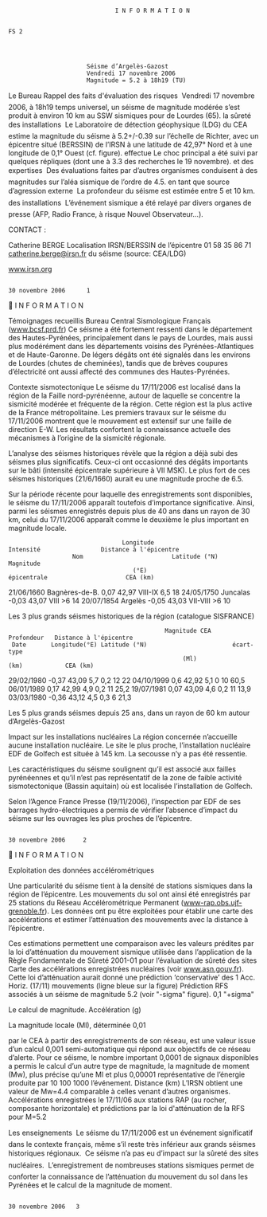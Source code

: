                                   I N F O R M A T I O N

                                                                                                                 FS 2




                          Séisme d’Argelès-Gazost
                          Vendredi 17 novembre 2006
                          Magnitude = 5.2 à 18h19 (TU)



 Le Bureau                Rappel des faits
 d'évaluation
 des risques               Vendredi 17 novembre 2006, à 18h19 temps universel, un séisme
                           de magnitude modérée s’est produit à environ 10 km au SSW
 sismiques pour            de Lourdes (65).
 la sûreté des
 installations             Le Laboratoire de détection géophysique (LDG) du CEA estime la magnitude
                           du séisme à 5.2+/-0.39 sur l’échelle de Richter, avec un épicentre situé
 (BERSSIN) de l’IRSN
                           à une latitude de 42,97° Nord et à une longitude de 0,1° Ouest (cf. figure).
 effectue                  Le choc principal a été suivi par quelques répliques (dont une à 3.3
 des recherches            le 19 novembre).
 et des expertises
                           Des évaluations faites par d’autres organismes conduisent à des magnitudes
 sur l’aléa sismique       de l’ordre de 4.5.
 en tant que source
 d’agression externe       La profondeur du séisme est estimée entre 5 et 10 km.
 des installations         L’événement sismique a été relayé par divers organes de presse (AFP, Radio France,
 à risque                  Nouvel Observateur…).




CONTACT :

Catherine BERGE                                                Localisation
IRSN/BERSSIN                                                   de l’épicentre
01 58 35 86 71
catherine.berge@irsn.fr                                        du séisme
                                                               (source: CEA/LDG)

www.irsn.org


                                                                                              30 novembre 2006      1
                                   I N F O R M A T I O N



Témoignages recueillis
Bureau Central Sismologique Français (www.bcsf.prd.fr)
Ce séisme a été fortement ressenti dans le département des Hautes-Pyrénées,
principalement dans le pays de Lourdes, mais aussi plus modérément dans les départements voisins
des Pyrénées-Atlantiques et de Haute-Garonne. De légers dégâts ont été signalés dans les environs
de Lourdes (chutes de cheminées), tandis que de brèves coupures d’électricité ont aussi affecté
des communes des Hautes-Pyrénées.



Contexte sismotectonique
Le séisme du 17/11/2006 est localisé dans la région de la Faille nord-pyrénéenne,
autour de laquelle se concentre la sismicité modérée et fréquente de la région. Cette région est la plus active
de la France métropolitaine. Les premiers travaux sur le séisme du 17/11/2006 montrent que le mouvement est
extensif sur une faille de direction E-W. Les résultats confortent la connaissance actuelle des mécanismes à
l’origine de la sismicité régionale.

L’analyse des séismes historiques révèle que la région a déjà subi des séismes plus significatifs.
Ceux-ci ont occasionné des dégâts importants sur le bâti (intensité épicentrale supérieure à VII MSK).
Le plus fort de ces séismes historiques (21/6/1660) aurait eu une magnitude proche de 6.5.

Sur la période récente pour laquelle des enregistrements sont disponibles, le séisme du 17/11/2006 apparaît
toutefois d’importance significative. Ainsi, parmi les séismes enregistrés depuis plus de 40 ans dans un rayon de
30 km, celui du 17/11/2006 apparaît comme le deuxième le plus important en magnitude locale.



                                    Longitude                      Intensité                 Distance à l'épicentre
                      Nom                         Latitude (°N)                 Magnitude
                                       (°E)                       épicentrale                      CEA (km)
21/06/1660     Bagnères-de-B.          0,07          42,97          VIII-IX        6,5                18
24/05/1750     Juncalas               -0,03          43,07            VIII         >6                 14
20/07/1854     Argelès                -0,05          43,03          VII-VIII       >6                 10

Les 3 plus grands séismes historiques de la région (catalogue SISFRANCE)


                                                Magnitude CEA                   Profondeur   Distance à l'épicentre
     Date       Longitude(°E) Latitude (°N)                        écart-type
                                                     (Ml)                          (km)            CEA (km)
  29/02/1980         -0,37          43,09             5,7              0,2          12                22
  04/10/1999          0,6           42,92             5,1               0           10               60,5
  06/01/1989          0,17          42,99            4,9               0,2          11               25,2
  19/07/1981          0,07          43,09            4,6               0,2          11               13,9
  03/03/1980         -0,36          43,12            4,5               0,3           6               21,3

Les 5 plus grands séismes depuis 25 ans, dans un rayon de 60 km autour d’Argelès-Gazost


Impact sur les installations nucléaires
La région concernée n’accueille aucune installation nucléaire.
Le site le plus proche, l’installation nucléaire EDF de Golfech est située à 145 km. La secousse n’y a pas été
ressentie.

Les caractéristiques du séisme soulignent qu’il est associé aux failles pyrénéennes et qu’il n’est pas
représentatif de la zone de faible activité sismotectonique (Bassin aquitain) où est localisée l’installation de
Golfech.

Selon l’Agence France Presse (19/11/2006), l’inspection par EDF de ses barrages hydro-électriques
a permis de vérifier l’absence d’impact du séisme sur les ouvrages les plus proches de l’épicentre.



                                                                                                 30 novembre 2006     2
                                I N F O R M A T I O N




Exploitation des données accélérométriques

Une particularité du séisme tient à la
densité de stations sismiques dans
la région de l’épicentre. Les mouvements
du sol ont ainsi été enregistrés par
25 stations du Réseau Accélérométrique
Permanent (www-rap.obs.ujf-grenoble.fr).
Les données ont pu être exploitées pour
établir une carte des accélérations et estimer
l’atténuation des mouvements avec la
distance à l’épicentre.


Ces estimations permettent
une comparaison avec les valeurs prédites
par la loi d’atténuation du mouvement
sismique utilisée dans l’application
de la Règle Fondamentale de Sûreté
2001-01 pour l’évaluation de sûreté des sites       Carte des accélérations enregistrées
nucléaires (voir www.asn.gouv.fr). Cette loi
d’atténuation aurait donné
une prédiction ‘conservative’ des                                           1
                                                                                                  Acc. Horiz. (17/11)
mouvements (ligne bleue sur la figure)
                                                                                                  Prédiction RFS
associés à un séisme de magnitude 5.2 (voir
                                                                                                  "-sigma"
figure).                                                                   0,1
                                                                                                  "+sigma"

Le calcul de magnitude.
                                                    Accélération (g)




La magnitude locale (Ml), déterminée                                      0,01

par le CEA à partir des enregistrements de
son réseau, est une valeur issue d’un calcul
                                                                         0,001
semi-automatique qui répond aux objectifs de
ce réseau d’alerte.
Pour ce séisme, le nombre important
                                                                        0,0001
de signaux disponibles a permis le calcul d’un
autre type de magnitude, la magnitude de
moment (Mw), plus précise qu’une Ml et plus
                                                                       0,00001
représentative de l’énergie produite par                                         10        100                    1000
l’événement.
                                                                                      Distance (km)
L’IRSN obtient une valeur de Mw=4.4
comparable à celles venant d’autres
organismes.                                         Accélérations enregistrées le 17/11/06 aux
                                                    stations RAP (au rocher, composante
                                                    horizontale) et prédictions par la loi
                                                    d'atténuation de la RFS pour M=5.2




  Les enseignements
   Le séisme du 17/11/2006 est un événement significatif dans le contexte français, même s’il reste
    très inférieur aux grands séismes historiques régionaux.
   Ce séisme n’a pas eu d’impact sur la sûreté des sites nucléaires.
   L’enregistrement de nombreuses stations sismiques permet de conforter la connaissance de
    l’atténuation du mouvement du sol dans les Pyrénées et le calcul de la magnitude de moment.




                                                                                                       30 novembre 2006   3
